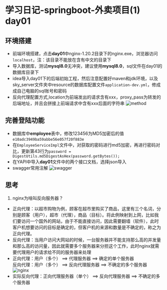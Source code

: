 # 学习日记-springboot-外卖项目(1) day01
## 环境搭建
* 前端环境搭建，点击**day01**中nginx-1.20.2目录下的nginx.exe，浏览器访问`localhost`，注：该目录不能放在含有中文的目录下
* 导入数据库，测试**mysql8.0**无冲突，建议使用**mysql8.0**，sql文件在day01的数据库目录下
* idea导入day01下的后端初始工程，然后注意配置好maven和jdk环境，以及sky_server文件夹中resource的数据库配置文件`application-dev.yml`，修成成自己电脑的sql账号和密码
* 反向代理配置方式,location为前端发出的请求含有xxx，proxy_pass为转发的后端地址，并且会拼接上前端请求中含有xxx后面的字符串
![method](/mymd/学习日记-springboot-外卖项目(1)/method.png)
## 完善登陆功能
* 数据库中**employee**表中，修改123456为MD5加密后的值`e10adc3949ba59abbe56e057f20f883e`
* 在`EmployeeServiceImpl`文件中，对获取的密码进行md5加密，再进行密码对比，更新第43行为`password = DigestUtils.md5DigestAsHex(password.getBytes());`
* 在YAPI中导入**day01**文件中的两个接口文档，选择json导入
* swagger常用注解
![swagger](/mymd/学习日记-springboot-外卖项目(1)/swagger.png)

## 思考
1. nginx为啥叫反向服务器？
* 正向代理：以超市购物为例，顾客在超市里购买了商品，这里有三个名词，分别是顾客（用户），超市（代理），商品（目标）。将此例映射到上网，比如我们要访问一个国外的网站，由于不能直接访问，因此需要翻墙（软件），此时客户机想要访问的目标是确定的，但客户机的来源和数量是不确定的，称之为正向代理。
* 反向代理：当用户访问大网站的时候，一台服务器并不能支持那么高的并发量和那么高的访问量，因此就需要多个服务器来分担这个工作，此时nginx就需要代理用户的请求给不同的服务器来处理
* 正向代理：用户（多个） ==> 代理服务器 ==> 确定的单个服务器  
 反向代理：用户（多个） ==> 反向代理服务器  ==> 不确定的多个服务器
![nginx](/mymd/学习日记-springboot-外卖项目(1)/nginx.png)
* 实际反向代理：正向代理服务器（单个） ==> 反向代理服务器 ==> 不确定的多个服务器